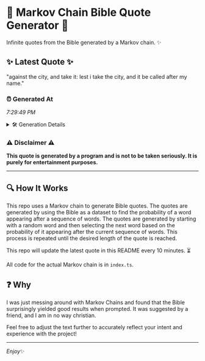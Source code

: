 # 📖 Markov Chain Bible Quote Generator 📖

Infinite quotes from the Bible generated by a Markov chain. ✨

## ✨ Latest Quote ✨
"against the city, and take it: lest i take the city, and it be called after my name."

### ⏰ Generated At
*7:29:49 PM*

<details>
    <summary>🛠️ Generation Details</summary>
    <p>
        <strong>🌱 Seed:</strong> against<br>
        <strong>🔄 Iterations:</strong> 17<br>
        <strong>📜 Context History:</strong><br>[ against ]: the<br>[ against, the ]: city,<br>[ against, the, city, ]: and<br>[ against, the, city,, and ]: take<br>[ against, the, city,, and, take ]: it:<br>[ against, the, city,, and, take, it: ]: lest<br>[ the, city,, and, take, it:, lest ]: i<br>[ city,, and, take, it:, lest, i ]: take<br>[ and, take, it:, lest, i, take ]: the<br>[ take, it:, lest, i, take, the ]: city,<br>[ it:, lest, i, take, the, city, ]: and<br>[ lest, i, take, the, city,, and ]: it<br>[ i, take, the, city,, and, it ]: be<br>[ take, the, city,, and, it, be ]: called<br>[ the, city,, and, it, be, called ]: after<br>[ city,, and, it, be, called, after ]: my<br>[ and, it, be, called, after, my ]: name.<br>
    </p>
</details>

### ⚠️ Disclaimer ⚠️
**This quote is generated by a program and is not to be taken seriously. It is purely for entertainment purposes.**

---

## 🔍 How It Works

This repo uses a Markov chain to generate Bible quotes. The quotes are generated by using the Bible as a dataset to find the probability of a word appearing after a sequence of words. The quotes are generated by starting with a random word and then selecting the next word based on the probability of it appearing after the current sequence of words. This process is repeated until the desired length of the quote is reached.

This repo will update the latest quote in this README every 10 minutes. ⏳

All code for the actual Markov chain is in `index.ts`.

## ❓ Why

I was just messing around with Markov Chains and found that the Bible surprisingly yielded good results when prompted. 
It was suggested by a friend, and I am in no way christian.

Feel free to adjust the text further to accurately reflect your intent and experience with the project!

---

*Enjoy*✨
